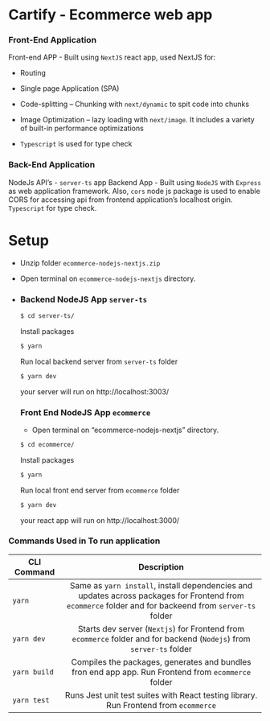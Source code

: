 # Cartify - Ecommerce web app


### Front-End Application
Front-end APP - Built using `NextJS` react app, used NextJS for:

- Routing 
- 	Single page Application (SPA)
-	Code-splitting – Chunking with `next/dynamic` to spit code into chunks
-	Image Optimization – lazy loading with `next/image`.  It includes a variety of built-in performance optimizations 
 
- `Typescript` is used for type check

### Back-End Application

NodeJs API’s - `server-ts` app
Backend App - Built using `NodeJS` with `Express` as web application framework. Also, `cors`  node js package is used to enable CORS for accessing api from frontend application’s localhost origin. `Typescript` for type check.


# Setup

-	Unzip folder `ecommerce-nodejs-nextjs.zip`
-	Open terminal on `ecommerce-nodejs-nextjs` directory.
-	### Backend NodeJS App `server-ts` 
    ```sh
    $ cd server-ts/
    ```
    Install packages
    ```sh
    $ yarn
    ```
    Run local backend server from `server-ts` folder
    ```sh
    $ yarn dev
    ```
    	
    your server will run on http://localhost:3003/

    ### Front End NodeJS App `ecommerce`

    - Open terminal on “ecommerce-nodejs-nextjs” directory.
    ```sh
    $ cd ecommerce/
    ```
    Install packages
    ```sh
    $ yarn
    ```
    Run local front end server from `ecommerce` folder

    ```sh
    $ yarn dev
    ```

	your react app will run on http://localhost:3000/


### Commands Used in To run application

| CLI Command        |                                    Description                                    |
| ------------------ | :-------------------------------------------------------------------------------: |
| `yarn`             | Same as `yarn install`, install dependencies and updates across packages for Frontend from  `ecommerce` folder and for backeend from `server-ts` folder|
| `yarn dev`         |  Starts dev server (`Nextjs`)             for Frontend from `ecommerce` folder and for backend (`Nodejs`) from `server-ts` folder            |
| `yarn build`       |              Compiles the packages, generates and bundles fron end app app. Run Frontend from `ecommerce` folder           |                  |
| `yarn test`        |  Runs Jest unit test suites with React testing library. Run Frontend from `ecommerce`                       |

